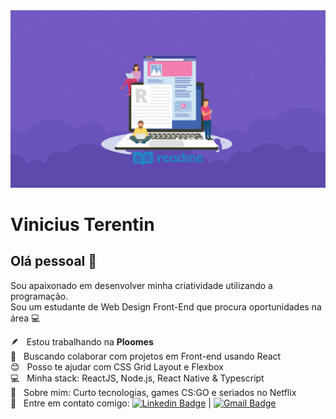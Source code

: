 <img width="auto" src="https://github.com/terentinv/terentinv/blob/master/como-fazer-um-bom-readme-preview.png?raw=true">


# Vinicius Terentin

## Olá pessoal 👋
Sou apaixonado em desenvolver minha criatividade utilizando a programação.<br/>
Sou um estudante de Web Design Front-End que procura oportunidades na área  :computer:

  :feather: &nbsp;         Estou trabalhando na **Ploomes**
 <br/> :purple_heart: &nbsp; Buscando colaborar com projetos em Front-end usando React
 <br/> :blush: &nbsp; Posso te ajudar com CSS Grid Layout e Flexbox
 <br/> :computer: &nbsp; Minha stack: ReactJS, Node.js, React Native & Typescript
 <br/> 💬  &nbsp; Sobre mim: Curto tecnologias, games CS:GO e seriados no Netflix
 <br/> :email: &nbsp; Entre em contato comigo: [![Linkedin Badge](https://img.shields.io/badge/-ViniciusTerentin-blue?style=flat-square&logo=Linkedin&logoColor=white&link=https://www.linkedin.com/in/vinicius-terentin/)](https://www.linkedin.com/in/vinicius-terentin/) 
| 
[![Gmail Badge](https://img.shields.io/badge/-terentinvinicius@gmail.com-c14438?style=flat-square&logo=Gmail&logoColor=white&link=mailto:terentinvinicius@gmail.com)](mailto:terentinvinicius@gmail.com)
